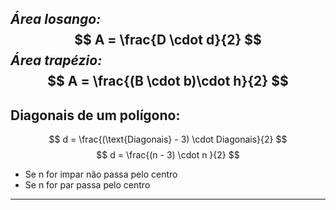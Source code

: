 ***Área losango:*** 
$$
A = \frac{D \cdot d}{2}
$$
***Área trapézio:***
$$
A = \frac{(B \cdot b)\cdot h}{2}
$$
---
## Diagonais de um polígono:

$$
d = \frac{(\text{Diagonais} - 3) \cdot Diagonais}{2}
$$
$$
d = \frac{(n - 3) \cdot n }{2}
$$

- Se n for impar não passa pelo centro
- Se n for par passa pelo centro 

---
